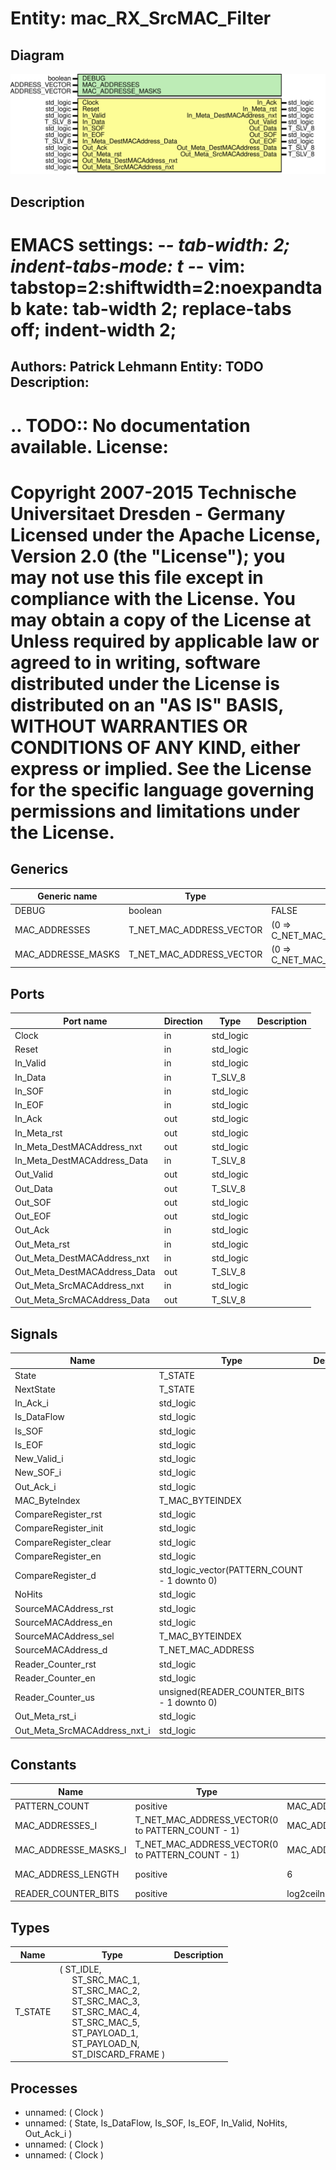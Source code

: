 # Entity: mac_RX_SrcMAC_Filter

## Diagram

![Diagram](mac_RX_SrcMAC_Filter.svg "Diagram")
## Description

EMACS settings: -*-  tab-width: 2; indent-tabs-mode: t -*-
vim: tabstop=2:shiftwidth=2:noexpandtab
kate: tab-width 2; replace-tabs off; indent-width 2;
=============================================================================
Authors:				 	Patrick Lehmann
Entity:				 	TODO
Description:
-------------------------------------
.. TODO:: No documentation available.
License:
=============================================================================
Copyright 2007-2015 Technische Universitaet Dresden - Germany
Licensed under the Apache License, Version 2.0 (the "License");
you may not use this file except in compliance with the License.
You may obtain a copy of the License at
Unless required by applicable law or agreed to in writing, software
distributed under the License is distributed on an "AS IS" BASIS,
WITHOUT WARRANTIES OR CONDITIONS OF ANY KIND, either express or implied.
See the License for the specific language governing permissions and
limitations under the License.
=============================================================================
## Generics

| Generic name       | Type                     | Value                          | Description |
| ------------------ | ------------------------ | ------------------------------ | ----------- |
| DEBUG              | boolean                  | FALSE                          |             |
| MAC_ADDRESSES      | T_NET_MAC_ADDRESS_VECTOR | (0 => C_NET_MAC_ADDRESS_EMPTY) |             |
| MAC_ADDRESSE_MASKS | T_NET_MAC_ADDRESS_VECTOR | (0 => C_NET_MAC_MASK_DEFAULT)  |             |
## Ports

| Port name                    | Direction | Type      | Description |
| ---------------------------- | --------- | --------- | ----------- |
| Clock                        | in        | std_logic |             |
| Reset                        | in        | std_logic |             |
| In_Valid                     | in        | std_logic |             |
| In_Data                      | in        | T_SLV_8   |             |
| In_SOF                       | in        | std_logic |             |
| In_EOF                       | in        | std_logic |             |
| In_Ack                       | out       | std_logic |             |
| In_Meta_rst                  | out       | std_logic |             |
| In_Meta_DestMACAddress_nxt   | out       | std_logic |             |
| In_Meta_DestMACAddress_Data  | in        | T_SLV_8   |             |
| Out_Valid                    | out       | std_logic |             |
| Out_Data                     | out       | T_SLV_8   |             |
| Out_SOF                      | out       | std_logic |             |
| Out_EOF                      | out       | std_logic |             |
| Out_Ack                      | in        | std_logic |             |
| Out_Meta_rst                 | in        | std_logic |             |
| Out_Meta_DestMACAddress_nxt  | in        | std_logic |             |
| Out_Meta_DestMACAddress_Data | out       | T_SLV_8   |             |
| Out_Meta_SrcMACAddress_nxt   | in        | std_logic |             |
| Out_Meta_SrcMACAddress_Data  | out       | T_SLV_8   |             |
## Signals

| Name                         | Type                                         | Description |
| ---------------------------- | -------------------------------------------- | ----------- |
| State                        | T_STATE                                      |             |
| NextState                    | T_STATE                                      |             |
| In_Ack_i                     | std_logic                                    |             |
| Is_DataFlow                  | std_logic                                    |             |
| Is_SOF                       | std_logic                                    |             |
| Is_EOF                       | std_logic                                    |             |
| New_Valid_i                  | std_logic                                    |             |
| New_SOF_i                    | std_logic                                    |             |
| Out_Ack_i                    | std_logic                                    |             |
| MAC_ByteIndex                | T_MAC_BYTEINDEX                              |             |
| CompareRegister_rst          | std_logic                                    |             |
| CompareRegister_init         | std_logic                                    |             |
| CompareRegister_clear        | std_logic                                    |             |
| CompareRegister_en           | std_logic                                    |             |
| CompareRegister_d            | std_logic_vector(PATTERN_COUNT - 1 downto 0) |             |
| NoHits                       | std_logic                                    |             |
| SourceMACAddress_rst         | std_logic                                    |             |
| SourceMACAddress_en          | std_logic                                    |             |
| SourceMACAddress_sel         | T_MAC_BYTEINDEX                              |             |
| SourceMACAddress_d           | T_NET_MAC_ADDRESS                            |             |
| Reader_Counter_rst           | std_logic                                    |             |
| Reader_Counter_en            | std_logic                                    |             |
| Reader_Counter_us            | unsigned(READER_COUNTER_BITS - 1 downto 0)   |             |
| Out_Meta_rst_i               | std_logic                                    |             |
| Out_Meta_SrcMACAddress_nxt_i | std_logic                                    |             |
## Constants

| Name                 | Type                                             | Value                           | Description    |
| -------------------- | ------------------------------------------------ | ------------------------------- | -------------- |
| PATTERN_COUNT        | positive                                         |  MAC_ADDRESSES'length           |                |
| MAC_ADDRESSES_I      | T_NET_MAC_ADDRESS_VECTOR(0 to PATTERN_COUNT - 1) |  MAC_ADDRESSES                  |                |
| MAC_ADDRESSE_MASKS_I | T_NET_MAC_ADDRESS_VECTOR(0 to PATTERN_COUNT - 1) |  MAC_ADDRESSE_MASKS             |                |
| MAC_ADDRESS_LENGTH   | positive                                         |  6                              | MAC -> 6 bytes |
| READER_COUNTER_BITS  | positive                                         |  log2ceilnz(MAC_ADDRESS_LENGTH) |                |
## Types

| Name    | Type                                                                                                                                                                                                                                                                                                                                                                                                                             | Description |
| ------- | -------------------------------------------------------------------------------------------------------------------------------------------------------------------------------------------------------------------------------------------------------------------------------------------------------------------------------------------------------------------------------------------------------------------------------- | ----------- |
| T_STATE | ( ST_IDLE,<br><span style="padding-left:20px"> ST_SRC_MAC_1,<br><span style="padding-left:20px"> ST_SRC_MAC_2,<br><span style="padding-left:20px"> ST_SRC_MAC_3,<br><span style="padding-left:20px"> ST_SRC_MAC_4,<br><span style="padding-left:20px"> ST_SRC_MAC_5,<br><span style="padding-left:20px"> ST_PAYLOAD_1,<br><span style="padding-left:20px"> ST_PAYLOAD_N,<br><span style="padding-left:20px"> ST_DISCARD_FRAME )  |             |
## Processes
- unnamed: ( Clock )
- unnamed: ( State, Is_DataFlow, Is_SOF, Is_EOF, In_Valid, NoHits, Out_Ack_i )
- unnamed: ( Clock )
- unnamed: ( Clock )
